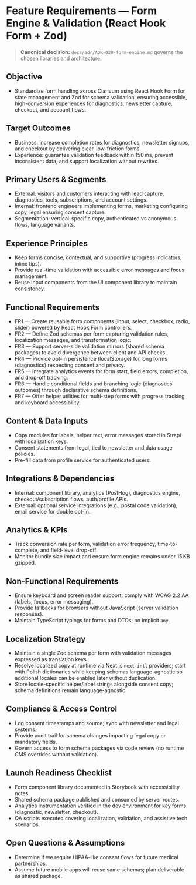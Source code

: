 # Feature Requirements — Form Engine & Validation (React Hook Form + Zod)

> **Canonical decision:** `docs/adr/ADR-020-form-engine.md` governs the chosen libraries and architecture.

## Objective
- Standardize form handling across Clarivum using React Hook Form for state management and Zod for schema validation, ensuring accessible, high-conversion experiences for diagnostics, newsletter capture, checkout, and account flows.

## Target Outcomes
- Business: increase completion rates for diagnostics, newsletter signups, and checkout by delivering clear, low-friction forms.
- Experience: guarantee validation feedback within 150 ms, prevent inconsistent data, and support localization without rewrites.

## Primary Users & Segments
- External: visitors and customers interacting with lead capture, diagnostics, tools, subscriptions, and account settings.
- Internal: frontend engineers implementing forms, marketing configuring copy, legal ensuring consent capture.
- Segmentation: vertical-specific copy, authenticated vs anonymous flows, language variants.

## Experience Principles
- Keep forms concise, contextual, and supportive (progress indicators, inline tips).
- Provide real-time validation with accessible error messages and focus management.
- Reuse input components from the UI component library to maintain consistency.

## Functional Requirements
- FR1 — Create reusable form components (input, select, checkbox, radio, slider) powered by React Hook Form controllers.
- FR2 — Define Zod schemas per form capturing validation rules, localization messages, and transformation logic.
- FR3 — Support server-side validation mirrors (shared schema packages) to avoid divergence between client and API checks.
- FR4 — Provide opt-in persistence (localStorage) for long forms (diagnostics) respecting consent and privacy.
- FR5 — Integrate analytics events for form start, field errors, completion, and drop-off tracking.
- FR6 — Handle conditional fields and branching logic (diagnostics outcomes) through declarative schema definitions.
- FR7 — Offer helper utilities for multi-step forms with progress tracking and keyboard accessibility.

## Content & Data Inputs
- Copy modules for labels, helper text, error messages stored in Strapi with localization keys.
- Consent statements from legal, tied to newsletter and data usage policies.
- Pre-fill data from profile service for authenticated users.

## Integrations & Dependencies
- Internal: component library, analytics (PostHog), diagnostics engine, checkout/subscription flows, auth/profile APIs.
- External: optional service integrations (e.g., postal code validation), email service for double opt-in.

## Analytics & KPIs
- Track conversion rate per form, validation error frequency, time-to-complete, and field-level drop-off.
- Monitor bundle size impact and ensure form engine remains under 15 KB gzipped.

## Non-Functional Requirements
- Ensure keyboard and screen reader support; comply with WCAG 2.2 AA (labels, focus, error messaging).
- Provide fallbacks for browsers without JavaScript (server validation responses).
- Maintain TypeScript typings for forms and DTOs; no implicit `any`.

## Localization Strategy
- Maintain a single Zod schema per form with validation messages expressed as translation keys.
- Resolve localized copy at runtime via Next.js `next-intl` providers; start with Polish dictionaries while keeping schemas language-agnostic so additional locales can be enabled later without duplication.
- Store locale-specific helper/label strings alongside consent copy; schema definitions remain language-agnostic.

## Compliance & Access Control
- Log consent timestamps and source; sync with newsletter and legal systems.
- Provide audit trail for schema changes impacting legal copy or mandatory fields.
- Govern access to form schema packages via code review (no runtime CMS overrides without validation).

## Launch Readiness Checklist
- Form component library documented in Storybook with accessibility notes.
- Shared schema package published and consumed by server routes.
- Analytics instrumentation verified in the dev environment for key forms (diagnostic, newsletter, checkout).
- QA scripts executed covering localization, validation, and assistive tech scenarios.

## Open Questions & Assumptions
- Determine if we require HIPAA-like consent flows for future medical partnerships.
- Assume future mobile apps will reuse same schemas; plan deliverable as shared package.
